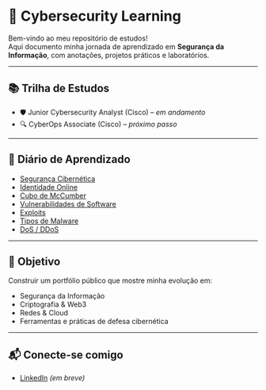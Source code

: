 # 🔐 Cybersecurity Learning  

Bem-vindo ao meu repositório de estudos!  
Aqui documento minha jornada de aprendizado em **Segurança da Informação**, com anotações, projetos práticos e laboratórios.  

---

## 📚 Trilha de Estudos  

- 🛡️ Junior Cybersecurity Analyst (Cisco) – *em andamento*  
- 🔍 CyberOps Associate (Cisco) – *próximo passo*  

---

## 📅 Diário de Aprendizado  

- [Segurança Cibernética](./conceitos/seguranca_cibernetica.md)
- [Identidade Online](./conceitos/identidade_online.md)
- [Cubo de McCumber](./conceitos/cubo_mccumber.md)
- [Vulnerabilidades de Software](./conceitos/vulnerabilidades_software.md)
- [Exploits](./ataques/exploits.md)
- [Tipos de Malware](./ataques/malware.md)
- [DoS / DDoS](./ataques/dos.md)
---

## 🎯 Objetivo  

Construir um portfólio público que mostre minha evolução em:  
- Segurança da Informação  
- Criptografia & Web3  
- Redes & Cloud  
- Ferramentas e práticas de defesa cibernética  

---

## 📬 Conecte-se comigo  
- [LinkedIn](https://www.linkedin.com/) *(em breve)*  
